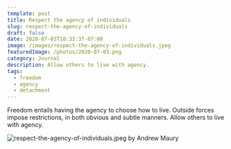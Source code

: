 ```yaml
---
template: post
title: Respect the agency of individuals
slug: respect-the-agency-of-individuals
draft: false
date: 2020-07-03T10:33:37-07:00
image: /images/respect-the-agency-of-individuals.jpeg
featuredImage: /photos/2020-07-03.png
category: Journal
description: Allow others to live with agency.
tags:
  - freedom
  - agency
  - detachment
---
```

Freedom entails having the agency to choose how to live. Outside forces impose restrictions, in both obvious and subtle manners. Allow others to live with agency. 

![respect-the-agency-of-individuals.jpeg by Andrew Maury](/images/respect-the-agency-of-individuals.jpeg)
